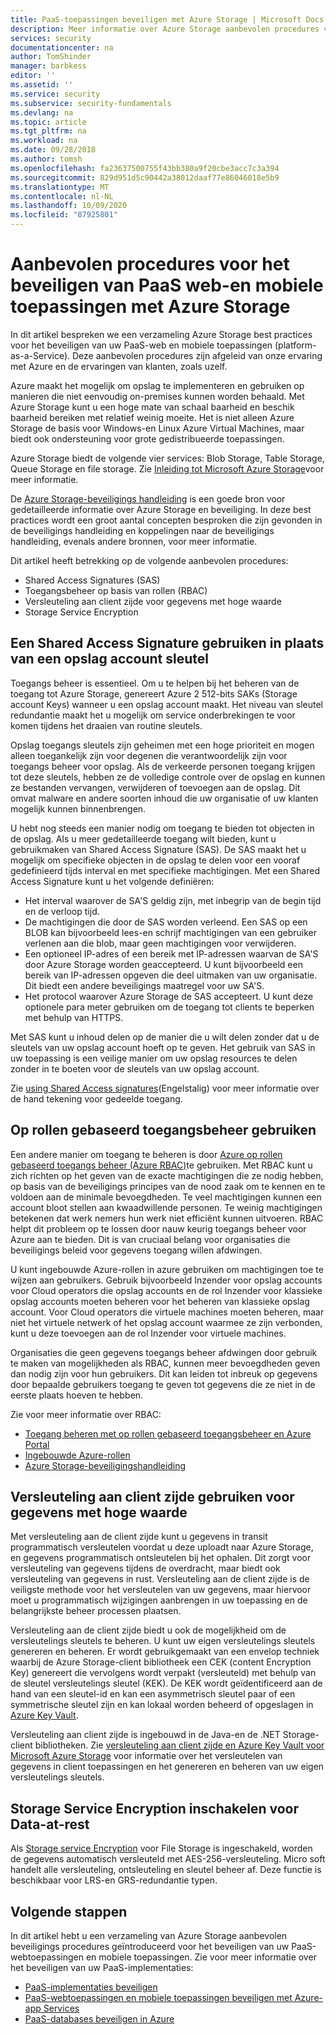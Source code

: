 ```yaml
---
title: PaaS-toepassingen beveiligen met Azure Storage | Microsoft Docs
description: Meer informatie over Azure Storage aanbevolen procedures voor beveiliging bij het beveiligen van uw PaaS-web-en mobiele toepassingen.
services: security
documentationcenter: na
author: TomShinder
manager: barbkess
editor: ''
ms.assetid: ''
ms.service: security
ms.subservice: security-fundamentals
ms.devlang: na
ms.topic: article
ms.tgt_pltfrm: na
ms.workload: na
ms.date: 09/28/2018
ms.author: tomsh
ms.openlocfilehash: fa23637500755f43bb380a9f20cbe3acc7c3a394
ms.sourcegitcommit: 829d951d5c90442a38012daaf77e86046018e5b9
ms.translationtype: MT
ms.contentlocale: nl-NL
ms.lasthandoff: 10/09/2020
ms.locfileid: "87925801"
---
```

# <a name="best-practices-for-securing-paas-web-and-mobile-applications-using-azure-storage"></a>Aanbevolen procedures voor het beveiligen van PaaS web-en mobiele toepassingen met Azure Storage
In dit artikel bespreken we een verzameling Azure Storage best practices voor het beveiligen van uw PaaS-web en mobiele toepassingen (platform-as-a-Service). Deze aanbevolen procedures zijn afgeleid van onze ervaring met Azure en de ervaringen van klanten, zoals uzelf.

Azure maakt het mogelijk om opslag te implementeren en gebruiken op manieren die niet eenvoudig on-premises kunnen worden behaald. Met Azure Storage kunt u een hoge mate van schaal baarheid en beschik baarheid bereiken met relatief weinig moeite. Het is niet alleen Azure Storage de basis voor Windows-en Linux Azure Virtual Machines, maar biedt ook ondersteuning voor grote gedistribueerde toepassingen.

Azure Storage biedt de volgende vier services: Blob Storage, Table Storage, Queue Storage en file storage. Zie [Inleiding tot Microsoft Azure Storage](/azure/storage/common/storage-introduction)voor meer informatie.

De [Azure Storage-beveiligings handleiding](/azure/storage/common/storage-security-guide) is een goede bron voor gedetailleerde informatie over Azure Storage en beveiliging. In deze best practices wordt een groot aantal concepten besproken die zijn gevonden in de beveiligings handleiding en koppelingen naar de beveiligings handleiding, evenals andere bronnen, voor meer informatie.

Dit artikel heeft betrekking op de volgende aanbevolen procedures:

- Shared Access Signatures (SAS)
- Toegangsbeheer op basis van rollen (RBAC)
- Versleuteling aan client zijde voor gegevens met hoge waarde
- Storage Service Encryption


## <a name="use-a-shared-access-signature-instead-of-a-storage-account-key"></a>Een Shared Access Signature gebruiken in plaats van een opslag account sleutel
Toegangs beheer is essentieel. Om u te helpen bij het beheren van de toegang tot Azure Storage, genereert Azure 2 512-bits SAKs (Storage account Keys) wanneer u een opslag account maakt. Het niveau van sleutel redundantie maakt het u mogelijk om service onderbrekingen te voor komen tijdens het draaien van routine sleutels. 

Opslag toegangs sleutels zijn geheimen met een hoge prioriteit en mogen alleen toegankelijk zijn voor degenen die verantwoordelijk zijn voor toegangs beheer voor opslag. Als de verkeerde personen toegang krijgen tot deze sleutels, hebben ze de volledige controle over de opslag en kunnen ze bestanden vervangen, verwijderen of toevoegen aan de opslag. Dit omvat malware en andere soorten inhoud die uw organisatie of uw klanten mogelijk kunnen binnenbrengen.

U hebt nog steeds een manier nodig om toegang te bieden tot objecten in de opslag. Als u meer gedetailleerde toegang wilt bieden, kunt u gebruikmaken van Shared Access Signature (SAS). De SAS maakt het u mogelijk om specifieke objecten in de opslag te delen voor een vooraf gedefinieerd tijds interval en met specifieke machtigingen. Met een Shared Access Signature kunt u het volgende definiëren:

- Het interval waarover de SA'S geldig zijn, met inbegrip van de begin tijd en de verloop tijd.
- De machtigingen die door de SAS worden verleend. Een SAS op een BLOB kan bijvoorbeeld lees-en schrijf machtigingen van een gebruiker verlenen aan die blob, maar geen machtigingen voor verwijderen.
- Een optioneel IP-adres of een bereik met IP-adressen waarvan de SA'S door Azure Storage worden geaccepteerd. U kunt bijvoorbeeld een bereik van IP-adressen opgeven die deel uitmaken van uw organisatie. Dit biedt een andere beveiligings maatregel voor uw SA'S.
- Het protocol waarover Azure Storage de SAS accepteert. U kunt deze optionele para meter gebruiken om de toegang tot clients te beperken met behulp van HTTPS.

Met SAS kunt u inhoud delen op de manier die u wilt delen zonder dat u de sleutels van uw opslag account hoeft op te geven. Het gebruik van SAS in uw toepassing is een veilige manier om uw opslag resources te delen zonder in te boeten voor de sleutels van uw opslag account.

Zie [using Shared Access signatures](/azure/storage/common/storage-dotnet-shared-access-signature-part-1)(Engelstalig) voor meer informatie over de hand tekening voor gedeelde toegang. 

## <a name="use-role-based-access-control"></a>Op rollen gebaseerd toegangsbeheer gebruiken
Een andere manier om toegang te beheren is door [Azure op rollen gebaseerd toegangs beheer (Azure RBAC)](/azure/role-based-access-control/overview)te gebruiken. Met RBAC kunt u zich richten op het geven van de exacte machtigingen die ze nodig hebben, op basis van de beveiligings principes van de nood zaak om te kennen en te voldoen aan de minimale bevoegdheden. Te veel machtigingen kunnen een account bloot stellen aan kwaadwillende personen. Te weinig machtigingen betekenen dat werk nemers hun werk niet efficiënt kunnen uitvoeren. RBAC helpt dit probleem op te lossen door nauw keurig toegangs beheer voor Azure aan te bieden. Dit is van cruciaal belang voor organisaties die beveiligings beleid voor gegevens toegang willen afdwingen.

U kunt ingebouwde Azure-rollen in azure gebruiken om machtigingen toe te wijzen aan gebruikers. Gebruik bijvoorbeeld Inzender voor opslag accounts voor Cloud operators die opslag accounts en de rol Inzender voor klassieke opslag accounts moeten beheren voor het beheren van klassieke opslag account. Voor Cloud operators die virtuele machines moeten beheren, maar niet het virtuele netwerk of het opslag account waarmee ze zijn verbonden, kunt u deze toevoegen aan de rol Inzender voor virtuele machines.

Organisaties die geen gegevens toegangs beheer afdwingen door gebruik te maken van mogelijkheden als RBAC, kunnen meer bevoegdheden geven dan nodig zijn voor hun gebruikers. Dit kan leiden tot inbreuk op gegevens door bepaalde gebruikers toegang te geven tot gegevens die ze niet in de eerste plaats hoeven te hebben.

Zie voor meer informatie over RBAC:

- [Toegang beheren met op rollen gebaseerd toegangsbeheer en Azure Portal](/azure/role-based-access-control/role-assignments-portal)
- [Ingebouwde Azure-rollen](/azure/role-based-access-control/built-in-roles)
- [Azure Storage-beveiligingshandleiding](/azure/storage/common/storage-security-guide) 

## <a name="use-client-side-encryption-for-high-value-data"></a>Versleuteling aan client zijde gebruiken voor gegevens met hoge waarde
Met versleuteling aan de client zijde kunt u gegevens in transit programmatisch versleutelen voordat u deze uploadt naar Azure Storage, en gegevens programmatisch ontsleutelen bij het ophalen. Dit zorgt voor versleuteling van gegevens tijdens de overdracht, maar biedt ook versleuteling van gegevens in rust. Versleuteling aan de client zijde is de veiligste methode voor het versleutelen van uw gegevens, maar hiervoor moet u programmatisch wijzigingen aanbrengen in uw toepassing en de belangrijkste beheer processen plaatsen.

Versleuteling aan de client zijde biedt u ook de mogelijkheid om de versleutelings sleutels te beheren. U kunt uw eigen versleutelings sleutels genereren en beheren. Er wordt gebruikgemaakt van een envelop techniek waarbij de Azure Storage-client bibliotheek een CEK (content Encryption Key) genereert die vervolgens wordt verpakt (versleuteld) met behulp van de sleutel versleutelings sleutel (KEK). De KEK wordt geïdentificeerd aan de hand van een sleutel-id en kan een asymmetrisch sleutel paar of een symmetrische sleutel zijn en kan lokaal worden beheerd of opgeslagen in [Azure Key Vault](/azure/key-vault/key-vault-overview).

Versleuteling aan client zijde is ingebouwd in de Java-en de .NET Storage-client bibliotheken. Zie [versleuteling aan client zijde en Azure Key Vault voor Microsoft Azure Storage](/azure/storage/common/storage-client-side-encryption) voor informatie over het versleutelen van gegevens in client toepassingen en het genereren en beheren van uw eigen versleutelings sleutels.

## <a name="enable-storage-service-encryption-for-data-at-rest"></a>Storage Service Encryption inschakelen voor Data-at-rest
Als [Storage service Encryption](/azure/storage/common/storage-service-encryption) voor File Storage is ingeschakeld, worden de gegevens automatisch versleuteld met AES-256-versleuteling. Micro soft handelt alle versleuteling, ontsleuteling en sleutel beheer af. Deze functie is beschikbaar voor LRS-en GRS-redundantie typen.

## <a name="next-steps"></a>Volgende stappen

In dit artikel hebt u een verzameling van Azure Storage aanbevolen beveiligings procedures geïntroduceerd voor het beveiligen van uw PaaS-webtoepassingen en mobiele toepassingen. Zie voor meer informatie over het beveiligen van uw PaaS-implementaties:

- [PaaS-implementaties beveiligen](paas-deployments.md)
- [PaaS-webtoepassingen en mobiele toepassingen beveiligen met Azure-app Services](paas-applications-using-app-services.md)
- [PaaS-databases beveiligen in Azure](paas-applications-using-sql.md)
